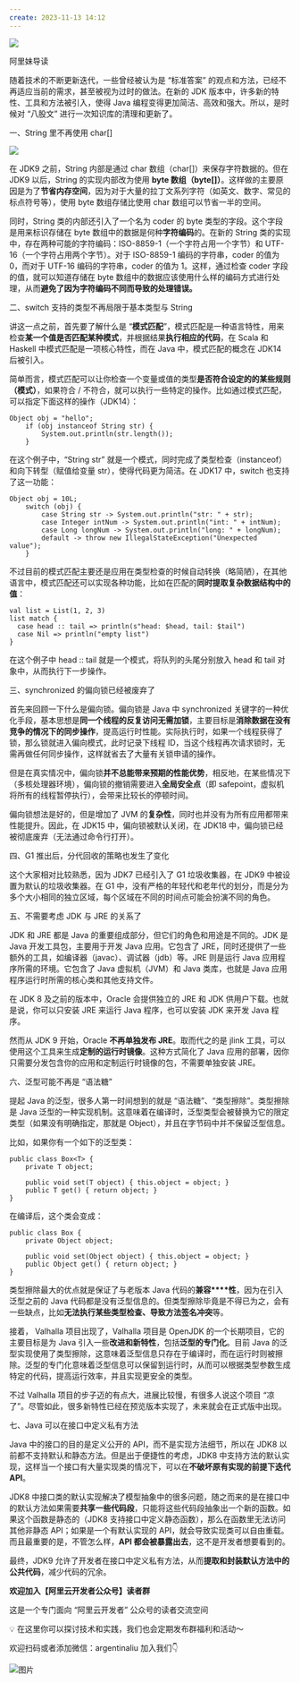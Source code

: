 ```yaml
---
create: 2023-11-13 14:12
---
```

![](https://mmbiz.qpic.cn/mmbiz_jpg/Z6bicxIx5naLTZWZPKKjnb2czS6GL3kfmvf8F8PlJPd8y9KMdEwXWxX7lbEZbZsdulYGW9l1oia6yIhBfxYrPoaQ/640?wx_fmt=jpeg)

阿里妹导读

随着技术的不断更新迭代，一些曾经被认为是 “标准答案” 的观点和方法，已经不再适应当前的需求，甚至被视为过时的做法。在新的 JDK 版本中，许多新的特性、工具和方法被引入，使得 Java 编程变得更加简洁、高效和强大。所以，是时候对 “八股文” 进行一次知识库的清理和更新了。

一、String 里不再使用 char[]

![](https://mmbiz.qpic.cn/mmbiz_png/Z6bicxIx5naKmxeBzV65OEDibctJB7Iw3jhzkFNFG5RKVKxADRI11gIJPricRm1TbyYkicjZFjRFeMvibyAHzRgF2SQ/640?wx_fmt=png)

在 JDK9 之前，String 内部是通过 char 数组（char[]）来保存字符数据的。但在 JDK9 以后，String 的实现内部改为使用 **byte 数组（byte[]）**。这样做的主要原因是为了**节省内存空间**，因为对于大量的拉丁文系列字符（如英文、数字、常见的标点符号等），使用 byte 数组存储比使用 char 数组可以节省一半的空间。

同时，String 类的内部还引入了一个名为 coder 的 byte 类型的字段。这个字段是用来标识存储在 byte 数组中的数据是何种**字符编码**的。在新的 String 类的实现中，存在两种可能的字符编码：ISO-8859-1（一个字符占用一个字节）和 UTF-16（一个字符占用两个字节）。对于 ISO-8859-1 编码的字符串，coder 的值为 0，而对于 UTF-16 编码的字符串，coder 的值为 1。这样，通过检查 coder 字段的值，就可以知道存储在 byte 数组中的数据应该使用什么样的编码方式进行处理，从而**避免了因为字符编码不同而导致的处理错误。**

二、switch 支持的类型不再局限于基本类型与 String

讲这一点之前，首先要了解什么是 “**模式匹配**”，模式匹配是一种语言特性，用来检查**某一个值是否匹配某种模式**，并根据结果**执行相应的代码**，在 Scala 和 Haskell 中模式匹配是一项核心特性，而在 Java 中，模式匹配的概念在 JDK14 后被引入。

简单而言，模式匹配可以让你检查一个变量或值的类型**是否符合设定的的某些规则（模式）**，如果符合 / 不符合，就可以执行一些特定的操作。比如通过模式匹配，可以指定下面这样的操作（JDK14）：

```
Object obj = "hello";
    if (obj instanceof String str) {
        System.out.println(str.length());
    }
```

在这个例子中，“String str” 就是一个模式，同时完成了类型检查（instanceof）和向下转型（赋值给变量 str），使得代码更为简洁。在 JDK17 中，switch 也支持了这一功能：

```
Object obj = 10L;
    switch (obj) {
        case String str -> System.out.println("str: " + str);
        case Integer intNum -> System.out.println("int: " + intNum);
        case Long longNum -> System.out.println("long: " + longNum);
        default -> throw new IllegalStateException("Unexpected value");
    }
```

不过目前的模式匹配主要还是应用在类型检查的时候自动转换（略简陋），在其他语言中，模式匹配还可以实现各种功能，比如在匹配的**同时提取复杂数据结构中的值**：

```
val list = List(1, 2, 3)
list match {
  case head :: tail => println(s"head: $head, tail: $tail")
  case Nil => println("empty list")
}
```

在这个例子中 head :: tail 就是一个模式，将队列的头尾分别放入 head 和 tail 对象中，从而执行下一步操作。

三、synchronized 的偏向锁已经被废弃了

首先来回顾一下什么是偏向锁。偏向锁是 Java 中 synchronized 关键字的一种优化手段，基本思想是**同一个线程的反复访问无需加锁**，主要目标是**消除数据在没有竞争的情况下的同步操作**，提高运行时性能。实际执行时，如果一个线程获得了锁，那么锁就进入偏向模式，此时记录下线程 ID，当这个线程再次请求锁时，无需再做任何同步操作，这样就省去了大量有关锁申请的操作。 

但是在真实情况中，偏向锁**并不总能带来预期的性能优势**，相反地，在某些情况下（多核处理器环境），偏向锁的撤销需要进入**全局安全点**（即 safepoint，虚拟机将所有的线程暂停执行），会带来比较长的停顿时间。 

偏向锁想法是好的，但是增加了 JVM 的**复杂性**，同时也并没有为所有应用都带来性能提升。因此，在 JDK15 中，偏向锁被默认关闭，在 JDK18 中，偏向锁已经被彻底废弃（无法通过命令行打开）。

四、G1 推出后，分代回收的策略也发生了变化

这个大家相对比较熟悉，因为 JDK7 已经引入了 G1 垃圾收集器，在 JDK9 中被设置为默认的垃圾收集器。在 G1 中，没有严格的年轻代和老年代的划分，而是分为多个大小相同的独立区域，每个区域在不同的时间点可能会扮演不同的角色。

五、不需要考虑 JDK 与 JRE 的关系了

JDK 和 JRE 都是 Java 的重要组成部分，但它们的角色和用途是不同的。JDK 是 Java 开发工具包，主要用于开发 Java 应用。它包含了 JRE，同时还提供了一些额外的工具，如编译器（javac）、调试器（jdb）等。JRE 则是运行 Java 应用程序所需的环境。它包含了 Java 虚拟机（JVM）和 Java 类库，也就是 Java 应用程序运行时所需的核心类和其他支持文件。 

在 JDK 8 及之前的版本中，Oracle 会提供独立的 JRE 和 JDK 供用户下载。也就是说，你可以只安装 JRE 来运行 Java 程序，也可以安装 JDK 来开发 Java 程序。

然而从 JDK 9 开始，Oracle **不再单独发布 JRE**。取而代之的是 jlink 工具，可以使用这个工具来生成**定制的运行时镜像**。这种方式简化了 Java 应用的部署，因你只需要分发包含你的应用和定制运行时镜像的包，不需要单独安装 JRE。

六、泛型可能不再是 “语法糖”

提起 Java 的泛型，很多人第一时间想到的就是 “语法糖”、“类型擦除”。类型擦除是 Java 泛型的一种实现机制。这意味着在编译时，泛型类型会被替换为它的限定类型（如果没有明确指定，那就是 Object），并且在字节码中并不保留泛型信息。

比如，如果你有一个如下的泛型类：

```
public class Box<T> {
    private T object;

    public void set(T object) { this.object = object; }
    public T get() { return object; }
}
```

在编译后，这个类会变成：

```
public class Box {
    private Object object;

    public void set(Object object) { this.object = object; }
    public Object get() { return object; }
}
```

类型擦除最大的优点就是保证了与老版本 Java 代码的**兼容****性**，因为在引入泛型之前的 Java 代码都是没有泛型信息的。但类型擦除毕竟是不得已为之，会有一些缺点，比如**无法执行某些类型检查、导致方法签名冲突**等。

接着， Valhalla 项目出现了，Valhalla 项目是 OpenJDK 的一个长期项目，它的主要目标是为 Java 引入一些**改进和新特性**，包括**泛型的专门化**。目前 Java 的泛型实现使用了类型擦除，这意味着泛型信息只存在于编译时，而在运行时则被擦除。泛型的专门化意味着泛型信息可以保留到运行时，从而可以根据类型参数生成特定的代码，提高运行效率，并且实现更安全的类型。

不过 Valhalla 项目的步子迈的有点大，进展比较慢，有很多人说这个项目 “凉了”。尽管如此，很多新特性已经在预览版本实现了，未来就会在正式版中出现。

七、Java 可以在接口中定义私有方法

Java 中的接口的目的是定义公开的 API，而不是实现方法细节，所以在 JDK8 以前都不支持默认和静态方法。但是出于便捷性的考虑，JDK8 中支持方法的默认实现，这样当一个接口有大量实现类的情况下，可以在**不破坏原有实现的前提下迭代 API**。

JDK8 中接口类的默认实现解决了模型抽象中的很多问题，随之而来的是在接口中的默认方法如果需要**共享一些代码段**，只能将这些代码段抽象出一个新的函数。如果这个函数是静态的（JDK8 支持接口中定义静态函数），那么在函数里无法访问其他非静态 API；如果是一个有默认实现的 API，就会导致实现类可以自由重载。而且最重要的是，不管怎么样，**API 都会被暴露出去**，这不是开发者想要看到的。

最终，JDK9 允许了开发者在接口中定义私有方法，从而**提取和封装默认方法中的公共代码**，减少代码的冗余。

**欢迎加入【阿里云开发者公众号】读者群**

这是一个专门面向 “阿里云开发者” 公众号的读者交流空间

💡 在这里你可以探讨技术和实践，我们也会定期发布群福利和活动～

欢迎扫码或者添加微信：argentinaliu 加入我们👇

![图片](https://mmbiz.qpic.cn/mmbiz_png/Z6bicxIx5naItaCLnTYIQlsonBibnFMlmU53DKOhbzic8LKgpU7Jzs5ndc5q4FIWXFkJoEnUQUDgyT6IQJUsr6exA/640?wx_fmt=png&wxfrom=5&wx_lazy=1&wx_co=1)